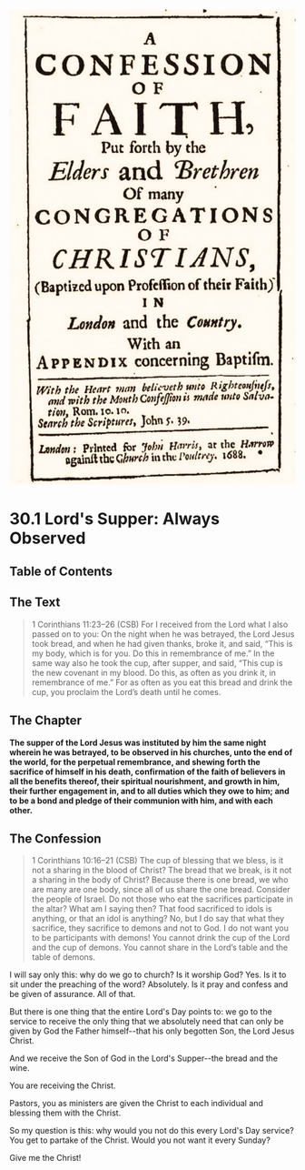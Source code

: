 <img class="intro-right" src="art-1689.png">

# 30.1 Lord's Supper: Always Observed

## Table of Contents

<!-- toc -->

## The Text

>1 Corinthians 11:23–26 (CSB) For I received from the Lord what I also passed on to you: On the night when he was betrayed, the Lord Jesus took bread, and when he had given thanks, broke it, and said, “This is my body, which is for you. Do this in remembrance of me.” In the same way also he took the cup, after supper, and said, “This cup is the new covenant in my blood. Do this, as often as you drink it, in remembrance of me.” For as often as you eat this bread and drink the cup, you proclaim the Lord’s death until he comes.

## The Chapter

**The supper of the Lord Jesus was instituted by him the same night wherein he was betrayed, to be observed in his churches, unto the end of the world, for the perpetual remembrance, and shewing forth the sacrifice of himself in his death, confirmation of the faith of believers in all the benefits thereof, their spiritual nourishment, and growth in him, their further engagement in, and to all duties which they owe to him; and to be a bond and pledge of their communion with him, and with each other.**

## The Confession

>1 Corinthians 10:16–21 (CSB) The cup of blessing that we bless, is it not a sharing in the blood of Christ? The bread that we break, is it not a sharing in the body of Christ? Because there is one bread, we who are many are one body, since all of us share the one bread. Consider the people of Israel. Do not those who eat the sacrifices participate in the altar? What am I saying then? That food sacrificed to idols is anything, or that an idol is anything? No, but I do say that what they sacrifice, they sacrifice to demons and not to God. I do not want you to be participants with demons! You cannot drink the cup of the Lord and the cup of demons. You cannot share in the Lord’s table and the table of demons.

I will say only this: why do we go to church? Is it worship God? Yes. Is it to sit under the preaching of the word? Absolutely. Is it pray and confess and be given of assurance. All of that.

But there is one thing that the entire Lord's Day points to: we go to the service to receive the only thing that we absolutely need that can only be given by God the Father himself--that his only begotten Son, the Lord Jesus Christ.

And we receive the Son of God in the Lord's Supper--the bread and the wine.

You are receiving the Christ.

Pastors, you as ministers are given the Christ to each individual and blessing them with the Christ.

So my question is this: why would you not do this every Lord's Day service? You get to partake of the Christ. Would you not want it every Sunday?

Give me the Christ!
